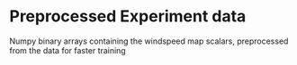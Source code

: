 # Preprocessed Experiment data
Numpy binary arrays containing the windspeed map scalars, preprocessed from the data for faster training